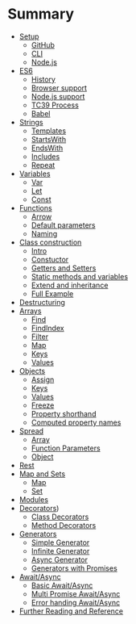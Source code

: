 # Summary

* [Setup]()
  * [GitHub](setup/github.md)
  * [CLI](setup/the-command-line.md)
  * [Node.js](setup/node-js.md)
* [ES6](es6/README.md)
  * [History](es6/history.md)
  * [Browser support](es6/browser-support.md)
  * [Node.js support](es6/node-support.md)
  * [TC39 Process](es6/tc39-process.md)
  * [Babel](es6/babel.md)
* [Strings]()
  * [Templates](strings/template-literals.md)
  * [StartsWith](strings/starts-with.md)
  * [EndsWith](strings/ends-with.md)
  * [Includes](strings/includes.md)
  * [Repeat](strings/repeat.md)
* [Variables]()
  * [Var](variables/var.md)
  * [Let](variables/let.md)
  * [Const](variables/const.md)
* [Functions]()
  * [Arrow](functions/arrow.md)
  * [Default parameters](functions/default-params.md)
  * [Naming](functions/naming.md)
* [Class construction]()
  * [Intro](classes/intro.md)
  * [Constuctor](classes/constructor.md)
  * [Getters and Setters](classes/getter-setter.md)
  * [Static methods and variables](classes/static.md)
  * [Extend and inheritance](classes/extend.md)
  * [Full Example](classes/example.md)
* [Destructuring](destructuring/index.md)
* [Arrays]()
  * [Find](arrays/find.md)
  * [FindIndex](arrays/findIndex.md)
  * [Filter](arrays/filter.md)
  * [Map](arrays/map.md)
  * [Keys](arrays/keys.md)
  * [Values](arrays/values.md)
* [Objects]()
  * [Assign](objects/assign.md)
  * [Keys](objects/keys.md)
  * [Values](objects/values.md)
  * [Freeze](objects/freeze.md)
  * [Property shorthand](objects/shorthand.md)
  * [Computed property names](objects/computed.md)
* [Spread]()
  * [Array](spread/array.md)
  * [Function Parameters](spread/function.md)
  * [Object](spread/object.md)
* [Rest](rest/rest-parameters.md)
* [Map and Sets]()
  * [Map](mapping/map.md)
  * [Set](mapping/set.md)
* [Modules](modules/index.md)
* [Decorators]())
  * [Class Decorators](decorators/class.md)
  * [Method Decorators](decorators/method.md)
* [Generators]()
  * [Simple Generator](generators/simple.md)
  * [Infinite Generator](generators/infinite.md)
  * [Async Generator](generators/async.md)
  * [Generators with Promises](generators/promise.md)
* [Await/Async]()
  * [Basic Await/Async](await/basic.md)
  * [Multi Promise Await/Async](await/multi.md)
  * [Error handing Await/Async](await/error.md)
* [Further Reading and Reference](reference/index.md)
